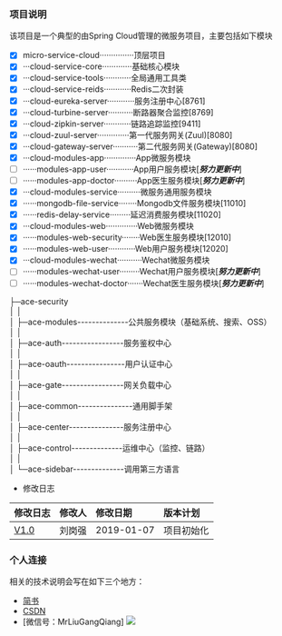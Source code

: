 ### 项目说明
该项目是一个典型的由Spring Cloud管理的微服务项目，主要包括如下模块

- [x] micro-service-cloud···············顶层项目<br>
- [x] ···cloud-service-core·············基础核心模块<br>
- [x] ···cloud-service-tools············全局通用工具类<br>
- [x] ···cloud-service-reids············Redis二次封装<br>
- [x] ···cloud-eureka-server············服务注册中心[8761]<br>
- [x] ···cloud-turbine-server···········断路器聚合监控[8769]<br>
- [x] ···cloud-zipkin-server············链路追踪监控[9411]<br>
- [x] ···cloud-zuul-server··············第一代服务网关(Zuul)[8080]<br>
- [x] ···cloud-gateway-server···········第二代服务网关(Gateway)[8080]<br>
- [x] ···cloud-modules-app··············App微服务模块<br>
- [ ] ······modules-app-user············App用户服务模块[***努力更新中***]<br>
- [ ] ······modules-app-doctor··········App医生服务模块[***努力更新中***]<br>
- [x] ···cloud-modules-service··········微服务通用服务模块<br>
- [x] ······mongodb-file-service········Mongodb文件服务模块[11010]<br>
- [x] ······redis-delay-service·········延迟消费服务模块[11020]<br>
- [x] ···cloud-modules-web··············Web微服务模块<br>
- [x] ······modules-web-security········Web医生服务模块[12010]<br>
- [x] ······modules-web-user············Web用户服务模块[12020]<br>
- [x] ···cloud-modules-wechat···········Wechat微服务模块<br>
- [ ] ······modules-wechat-user·········Wechat用户服务模块[***努力更新中***]<br>
- [ ] ······modules-wechat-doctor·······Wechat医生服务模块[***努力更新中***]<br>

├─ace-security<br>
│  │  <br>
│  ├─ace-modules--------------公共服务模块（基础系统、搜索、OSS）<br>
│  │ <br>
│  ├─ace-auth-----------------服务鉴权中心<br>
│  │ <br>
│  ├─ace-oauth----------------用户认证中心<br>
│  │ <br>
│  ├─ace-gate-----------------网关负载中心<br>
│  │ <br>
│  ├─ace-common---------------通用脚手架<br>
│  │ <br>
│  ├─ace-center---------------服务注册中心<br>
│  │   <br>
│  ├─ace-control--------------运维中心（监控、链路）<br>
│  │<br>
│  └─ace-sidebar--------------调用第三方语言<br>
* 修改日志

|修改日志|修改人|修改日期|版本计划|
|:----|:----|:----|:---|
|[V1.0](https://github.com/MrLiuGangQiang/micro-service-cloud/blob/master/README.md)|刘岗强|2019-01-07 |项目初始化|

### 个人连接
相关的技术说明会写在如下三个地方：
* [简书](https://www.jianshu.com/u/3642563a4185)
* [CSDN](https://blog.csdn.net/u010175879)
* [微信号：MrLiuGangQiang]
![](http://ovheeg7ro.bkt.clouddn.com/aLiangcode.jpg)
